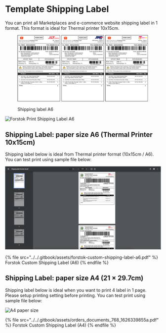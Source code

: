 # Template Shipping Label

You can print all Marketplaces and e-commerce website shipping label in 1 format. This format is ideal for Thermal printer 10x15cm.&#x20;

<figure><img src="../../.gitbook/assets/zaaaa.png" alt=""><figcaption><p>Shipping label A6</p></figcaption></figure>

![Forstok Print Shipping Label A6](../../.gitbook/assets/forstok-print-label.gif)

## Shipping Label: paper size A6 (Thermal Printer 10x15cm)

Shipping label below is ideal from Thermal printer format (10x15cm / A6). You can test print using sample file below:

![A6 ideal for thermal printer](../../.gitbook/assets/screen-shot-2021-07-15-at-5.13.11-pm.png)

{% file src="../../.gitbook/assets/forstok-custom-shipping-label-a6.pdf" %}
Forstok Custom Shipping Label (A6)
{% endfile %}

## Shipping Label: paper size A4 (21 × 29.7cm)

Shipping label below is ideal when you want to print 4 label in 1 page.  Please setup printing setting before printing. You can test print using sample file below:

![A4 paper size](<../../.gitbook/assets/screen-shot-2021-07-16-at-5.13.55-pm (1).png>)

{% file src="../../.gitbook/assets/orders_documents_768_1626339855a.pdf" %}
Forstok Custom Shipping Label (A4)
{% endfile %}

